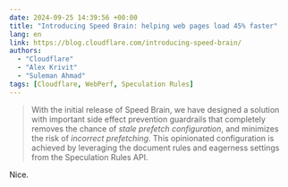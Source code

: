 ```yaml
---
date: 2024-09-25 14:39:56 +00:00
title: "Introducing Speed Brain: helping web pages load 45% faster"
lang: en
link: https://blog.cloudflare.com/introducing-speed-brain/
authors:
  - "Cloudflare"
  - "Alex Krivit"
  - "Suleman Ahmad"
tags: [Cloudflare, WebPerf, Speculation Rules]
---
```


> With the initial release of Speed Brain, we have designed a solution with important side effect prevention guardrails that completely removes the chance of *stale prefetch configuration*, and minimizes the risk of *incorrect prefetching*. This opinionated configuration is achieved by leveraging the document rules and eagerness settings from the Speculation Rules API.

Nice.
